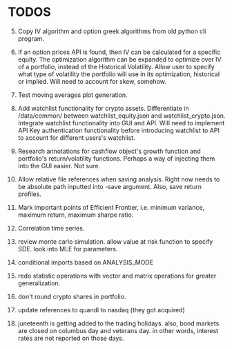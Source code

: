 # TODOS

5. Copy IV algorithm and option greek algorithms from old python cli program. 

16. If an option prices API is found, then IV can be calculated for a specific equity. The optimization algorithm can be expanded to optimize over IV of a portfolio, instead of the Historical Volatility. Allow user to specify what type of volatility the portfolio will use in its optimization, historical or implied. Will need to account for skew, somehow. 

17. Test moving averages plot generation.

21. Add watchlist functionality for crypto assets. Differentiate in /data/common/ between watchlist_equity.json and watchlist_crypto.json. Integrate watchlist functionality into GUI and API. Will need to implement API Key authentication functionality before introducing watchlist to API to account for different users's watchlist.

23. Research annotations for cashflow object's growth function and portfolio's return/volatility functions. Perhaps a way of injecting them into the GUI easier. Not sure.

31. Allow relative file references when saving analysis. Right now needs to be absolute path inputted into -save argument. Also, save return profiles. 

34. Mark important points of Efficient Frontier, i.e. minimum variance, maximum return, maximum sharpe ratio.

35. Correlation time series.

42. review monte carlo simulation. allow value at risk function to specify SDE. look into MLE for parameters.

44. conditional imports based on ANALYSIS_MODE

46. redo statistic operations with vector and matrix operations for greater generalization.

51. don't round crypto shares in portfolio.

52. update references to quandl to nasdaq (they got acquired)

54. juneteenth is getting added to the trading holidays. also, bond markets are closed on columbus day and veterans day. in other words, interest rates are not reported on those days.